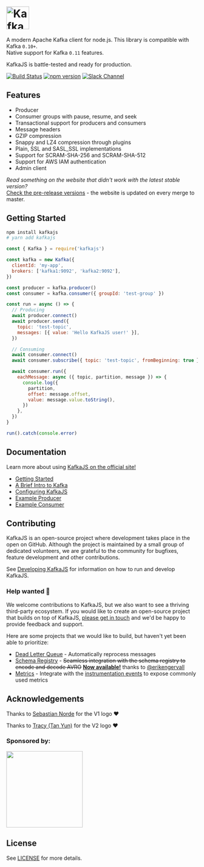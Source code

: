 # <a href='https://kafka.js.org'><img src='https://raw.githubusercontent.com/tulios/kafkajs/master/logoV2.png' height='60' alt='KafkaJS' aria-label='kafka.js.org' /></a>

A modern Apache Kafka client for node.js. This library is compatible with Kafka `0.10+`.  
Native support for Kafka `0.11` features.

KafkaJS is battle-tested and ready for production.

[![Build Status](https://dev.azure.com/tulios/kafkajs/_apis/build/status/tulios.kafkajs?branchName=master)](https://dev.azure.com/tulios/kafkajs/_build/latest?definitionId=2&branchName=master)
[![npm version](https://badge.fury.io/js/kafkajs.svg)](https://badge.fury.io/js/kafkajs)
[![Slack Channel](https://kafkajs-slackin.herokuapp.com/badge.svg)](https://kafkajs-slackin.herokuapp.com/)

## Features

- Producer
- Consumer groups with pause, resume, and seek
- Transactional support for producers and consumers
- Message headers
- GZIP compression
- Snappy and LZ4 compression through plugins
- Plain, SSL and SASL_SSL implementations
- Support for SCRAM-SHA-256 and SCRAM-SHA-512
- Support for AWS IAM authentication
- Admin client

_Read something on the website that didn't work with the latest stable version?_  
[Check the pre-release versions](https://kafka.js.org/docs/pre-releases) - the website is updated on
every merge to master.

## <a name="getting-started"></a> Getting Started

```sh
npm install kafkajs
# yarn add kafkajs
```

```javascript
const { Kafka } = require('kafkajs')

const kafka = new Kafka({
  clientId: 'my-app',
  brokers: ['kafka1:9092', 'kafka2:9092'],
})

const producer = kafka.producer()
const consumer = kafka.consumer({ groupId: 'test-group' })

const run = async () => {
  // Producing
  await producer.connect()
  await producer.send({
    topic: 'test-topic',
    messages: [{ value: 'Hello KafkaJS user!' }],
  })

  // Consuming
  await consumer.connect()
  await consumer.subscribe({ topic: 'test-topic', fromBeginning: true })

  await consumer.run({
    eachMessage: async ({ topic, partition, message }) => {
      console.log({
        partition,
        offset: message.offset,
        value: message.value.toString(),
      })
    },
  })
}

run().catch(console.error)
```

## Documentation

Learn more about using [KafkaJS on the official site!](https://kafka.js.org)

- [Getting Started](https://kafka.js.org/docs/getting-started)
- [A Brief Intro to Kafka](https://kafka.js.org/docs/introduction)
- [Configuring KafkaJS](https://kafka.js.org/docs/configuration)
- [Example Producer](https://kafka.js.org/docs/producer-example)
- [Example Consumer](https://kafka.js.org/docs/consumer-example)

## <a name="contributing"></a> Contributing

KafkaJS is an open-source project where development takes place in the open on GitHub. Although the
project is maintained by a small group of dedicated volunteers, we are grateful to the community for
bugfixes, feature development and other contributions.

See [Developing KafkaJS](https://kafka.js.org/docs/contribution-guide) for information on how to run
and develop KafkaJS.

### <a name="help-wanted"></a> Help wanted 🤝

We welcome contributions to KafkaJS, but we also want to see a thriving third-party ecosystem. If
you would like to create an open-source project that builds on top of KafkaJS,
[please get in touch](https://kafkajs-slackin.herokuapp.com/) and we'd be happy to provide feedback
and support.

Here are some projects that we would like to build, but haven't yet been able to prioritize:

- [Dead Letter Queue](https://eng.uber.com/reliable-reprocessing/) - Automatically reprocess
  messages
- [Schema Registry](https://www.confluent.io/confluent-schema-registry/) - ~~Seamless integration
  with the schema registry to encode and decode AVRO~~
  **[Now available!](https://www.npmjs.com/package/@kafkajs/confluent-schema-registry)** thanks to
  [@erikengervall](https://github.com/erikengervall)
- [Metrics](https://prometheus.io/) - Integrate with the
  [instrumentation events](https://kafka.js.org/docs/instrumentation-events) to expose commonly used
  metrics

## Acknowledgements

Thanks to [Sebastian Norde](https://github.com/sebastiannorde) for the V1 logo ❤️

Thanks to [Tracy (Tan Yun)](https://medium.com/@tanyuntracy) for the V2 logo ❤️

### Sponsored by:

<a href="https://www.digitalocean.com/?refcode=9ee868b06152&utm_campaign=Referral_Invite&utm_medium=opensource&utm_source=kafkajs">
  <img src="https://opensource.nyc3.cdn.digitaloceanspaces.com/attribution/assets/SVG/DO_Logo_horizontal_blue.svg" width="201px">
</a>

## License

See [LICENSE](https://github.com/tulios/kafkajs/blob/master/LICENSE) for more details.
